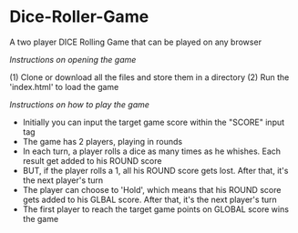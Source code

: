 # Dice-Roller-Game
A two player DICE Rolling Game that can be played on any browser

*Instructions on opening the game*

(1) Clone or download all the files and store them in a directory
(2) Run the 'index.html'  to load the game

*Instructions on how to play the game*

- Initially you can input the target game score within the "SCORE" input tag 
- The game has 2 players, playing in rounds
- In each turn, a player rolls a dice as many times as he whishes. Each result get added to his ROUND score
- BUT, if the player rolls a 1, all his ROUND score gets lost. After that, it's the next player's turn
- The player can choose to 'Hold', which means that his ROUND score gets added to his GLBAL score. After that, it's the next player's turn
- The first player to reach the target game points on GLOBAL score wins the game


